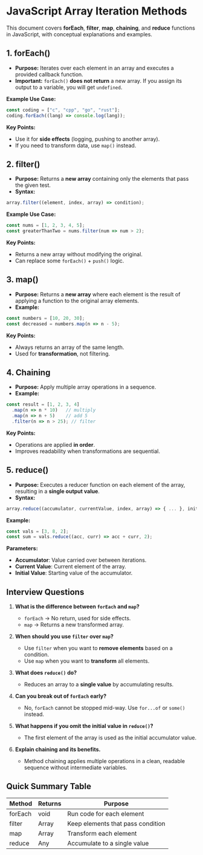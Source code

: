 # JavaScript Array Iteration Methods

This document covers **forEach**, **filter**, **map**, **chaining**, and **reduce** functions in JavaScript, with conceptual explanations and examples.

## 1. forEach()

- **Purpose:** Iterates over each element in an array and executes a provided callback function.
- **Important:** `forEach()` **does not return** a new array. If you assign its output to a variable, you will get `undefined`.

**Example Use Case:**
```js
const coding = ["c", "cpp", "go", "rust"];
coding.forEach((lang) => console.log(lang));
```

**Key Points:**
- Use it for **side effects** (logging, pushing to another array).
- If you need to transform data, use `map()` instead.

## 2. filter()

- **Purpose:** Returns a **new array** containing only the elements that pass the given test.
- **Syntax:** 
```js
array.filter((element, index, array) => condition);
```

**Example Use Case:**
```js
const nums = [1, 2, 3, 4, 5];
const greaterThanTwo = nums.filter(num => num > 2);
```

**Key Points:**
- Returns a new array without modifying the original.
- Can replace some `forEach()` + `push()` logic.

## 3. map()

- **Purpose:** Returns a **new array** where each element is the result of applying a function to the original array elements.
- **Example:**
```js
const numbers = [10, 20, 30];
const decreased = numbers.map(n => n - 5);
```

**Key Points:**
- Always returns an array of the same length.
- Used for **transformation**, not filtering.

## 4. Chaining

- **Purpose:** Apply multiple array operations in a sequence.
- **Example:**
```js
const result = [1, 2, 3, 4]
  .map(n => n * 10)   // multiply
  .map(n => n + 5)    // add 5
  .filter(n => n > 25); // filter
```

**Key Points:**
- Operations are applied **in order**.
- Improves readability when transformations are sequential.

## 5. reduce()

- **Purpose:** Executes a reducer function on each element of the array, resulting in a **single output value**.
- **Syntax:**
```js
array.reduce((accumulator, currentValue, index, array) => { ... }, initialValue);
```

**Example:**
```js
const vals = [3, 8, 2];
const sum = vals.reduce((acc, curr) => acc + curr, 2);
```

**Parameters:**
- **Accumulator**: Value carried over between iterations.
- **Current Value**: Current element of the array.
- **Initial Value**: Starting value of the accumulator.

## Interview Questions

1. **What is the difference between `forEach` and `map`?**
   - `forEach` → No return, used for side effects.
   - `map` → Returns a new transformed array.

2. **When should you use `filter` over `map`?**
   - Use `filter` when you want to **remove elements** based on a condition.
   - Use `map` when you want to **transform** all elements.

3. **What does `reduce()` do?**
   - Reduces an array to a **single value** by accumulating results.

4. **Can you break out of `forEach` early?**
   - No, `forEach` cannot be stopped mid-way. Use `for...of` or `some()` instead.

5. **What happens if you omit the initial value in `reduce()`?**
   - The first element of the array is used as the initial accumulator value.

6. **Explain chaining and its benefits.**
   - Method chaining applies multiple operations in a clean, readable sequence without intermediate variables.

## Quick Summary Table

| Method   | Returns | Purpose                           |
|----------|---------|-----------------------------------|
| forEach  | void    | Run code for each element         |
| filter   | Array   | Keep elements that pass condition |
| map      | Array   | Transform each element            |
| reduce   | Any     | Accumulate to a single value      |